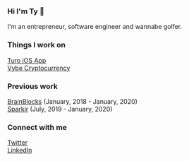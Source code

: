 ### Hi I'm Ty 👋

I'm an entrepreneur, software engineer and wannabe golfer.

### Things I work on
[Turo iOS App](https://turo.com)<br />
[Vybe Cryptocurrency](https://vybe.finance)<br />

### Previous work
[BrainBlocks](https://github.com/brainblocks) (January, 2018 - January, 2020)<br />
[Sparkir](https://sparkir.com) (July, 2019 - January, 2020)

### Connect with me
[Twitter](https://twitter.com/schenkty)<br />
[LinkedIn](https://www.linkedin.com/in/schenkty)
